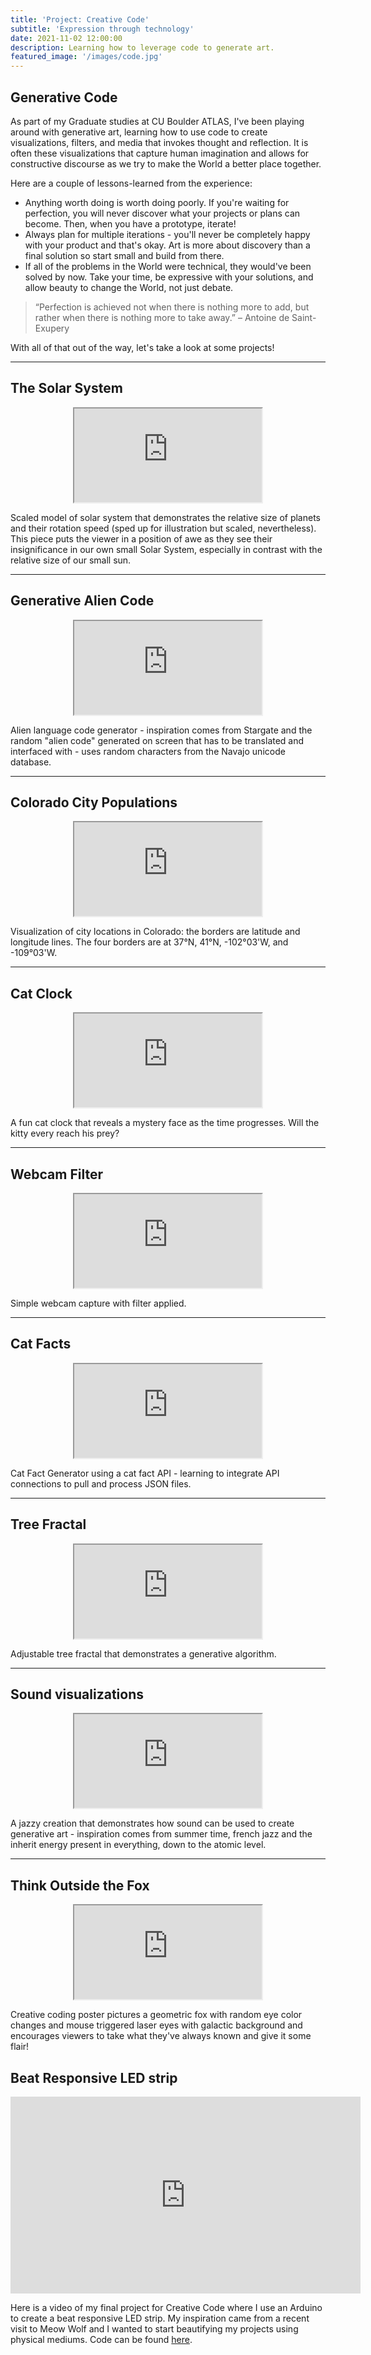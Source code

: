 ```yaml
---
title: 'Project: Creative Code'
subtitle: 'Expression through technology'
date: 2021-11-02 12:00:00
description: Learning how to leverage code to generate art.
featured_image: '/images/code.jpg'
---
```


## Generative Code

As part of my Graduate studies at CU Boulder ATLAS, I've been playing around with generative art, learning how to use code to create visualizations, filters, and media that invokes thought and reflection.  It is often these visualizations that capture human imagination and allows for constructive discourse as we try to make the World a better place together.

Here are a couple of lessons-learned from the experience:

* Anything worth doing is worth doing poorly.  If you're waiting for perfection, you will never discover what your projects or plans can become.  Then, when you have a prototype, iterate!
* Always plan for multiple iterations - you'll never be completely happy with your product and that's okay.  Art is more about discovery than a final solution so start small and build from there.
* If all of the problems in the World were technical, they would've been solved by now.  Take your time, be expressive with your solutions, and allow beauty to change the World, not just debate.

> “Perfection is achieved not when there is nothing more to add, but rather when there is nothing more to take away.” – Antoine de Saint-Exupery

With all of that out of the way, let's take a look at some projects!  

---

## The Solar System

<p align="center"><iframe style= "overflow: hidden; " scrolling = "no" src="https://preview.p5js.org/starbuck10/embed/BAiPwQ1SZ"></iframe></p>

Scaled model of solar system that demonstrates the relative size of planets and their rotation speed (sped up for illustration but scaled, nevertheless).  This piece puts the viewer in a position of awe as they see their insignificance in our own small Solar System, especially in contrast with the relative size of our small sun.

---

## Generative Alien Code

<p align="center"><iframe style= "overflow: hidden; " scrolling = "no" src="https://preview.p5js.org/starbuck10/embed/UnN1LHApl"></iframe></p>

Alien language code generator - inspiration comes from Stargate and the random "alien code" generated on screen that has to be translated and interfaced with - uses random characters from the Navajo unicode database.

---

## Colorado City Populations

<p align="center"><iframe style= "overflow: hidden; " scrolling = "no" src="https://preview.p5js.org/starbuck10/embed/iriiB_GBJ"></iframe></p>

Visualization of city locations in Colorado: the borders are latitude and longitude lines. The four borders are at 37°N, 41°N, -102°03'W, and -109°03'W.

---
## Cat Clock

<p align="center"><iframe style= "overflow: hidden; " scrolling = "no" src="https://editor.p5js.org/starbuck10/full/UzUTh2fjU"></iframe></p>

A fun cat clock that reveals a mystery face as the time progresses.  Will the kitty every reach his prey?

---

## Webcam Filter

<p align="center"><iframe style= "overflow: hidden; " scrolling = "no" src="https://editor.p5js.org/starbuck10/sketches/Wo_rEGXu2"></iframe></p>

Simple webcam capture with filter applied.

---

## Cat Facts

<p align="center"><iframe style= "overflow: hidden; " scrolling = "no" src="https://editor.p5js.org/starbuck10/full/Czuk-SW3A"></iframe></p>


Cat Fact Generator using a cat fact API - learning to integrate API connections to pull and process JSON files.

---

## Tree Fractal

<p align="center"><iframe style= "overflow: hidden; " scrolling = "no" src="https://editor.p5js.org/starbuck10/full/AUJ0j-wtE"></iframe></p>

Adjustable tree fractal that demonstrates a generative algorithm.

---

## Sound visualizations

<p align="center"><iframe style= "overflow: hidden; " scrolling = "no" src="https://editor.p5js.org/starbuck10/full/SA3P1zeDo"></iframe></p>

A jazzy creation that demonstrates how sound can be used to create generative art - inspiration comes from summer time, french jazz and the inherit energy present in everything, down to the atomic level.

---

## Think Outside the Fox

<p align="center"><iframe style= "overflow: hidden; " scrolling = "no" src="https://preview.p5js.org/starbuck10/present/0YfAh_Bep"></iframe></p>

Creative coding poster pictures a geometric fox with random eye color changes and mouse triggered laser eyes with galactic background and encourages viewers to take what they've always known and give it some flair!

## Beat Responsive LED strip

<p align="center"><iframe width="560" height="315" src="https://www.youtube.com/embed/9ThS4DDEYw4" title="YouTube video player" frameborder="0" allow="accelerometer; autoplay; clipboard-write; encrypted-media; gyroscope; picture-in-picture" allowfullscreen></iframe></p>

Here is a video of my final project for Creative Code where I use an Arduino to create a beat responsive LED strip.  My inspiration came from a recent visit to Meow Wolf and I wanted to start beautifying my projects using physical mediums.  Code can be found <a href = "https://github.com/starbuck10/ArduinoReactiveLEDS"> here</a>.
